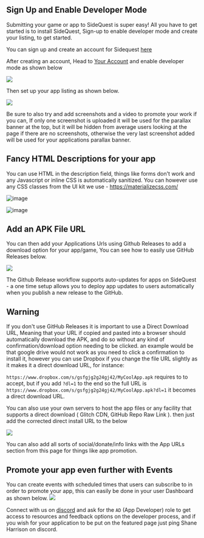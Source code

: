 ## Sign Up and Enable Developer Mode

Submitting your game or app to SideQuest is super easy! All you have to get started is to install SideQuest, Sign-up to 
enable developer mode and create your listing, to get started.

You can sign up and create an account for Sidequest [here](https://sidequestvr.com/#/sign-up)

After creating an account, Head to [Your Account](https://sidequestvr.com/#/account) and enable developer mode as shown below

![](https://cdn.discordapp.com/attachments/615234075778875453/622156586365747210/Screenshot_236.png)

Then set up your app listing as shown below.

![](https://cdn.discordapp.com/attachments/608376262347587595/608597561002950657/Screenshot_1095.png)

Be sure to also try and add screenshots and a video to promote your work if you can, If only one screenshot is uploaded it will be used for the parallax banner at the top, but it will be hidden from average users looking at the page if there are no screenshots, otherwise the very last screenshot added will be used for your applications parallax banner.

## Fancy HTML Descriptions for your app
You can use HTML in the description field, things like forms don't work and any Javascript or inline CSS is automatically sanitized. You can however use any CSS classes from the UI kit we use - https://materializecss.com/

![image](https://cdn.discordapp.com/attachments/591310408917450772/611690208768950272/unknown.png)

![image](https://cdn.discordapp.com/attachments/591310408917450772/611690319989178368/unknown.png)

## Add an APK File URL
You can then add your Applications Urls using Github Releases to add a download option for your app/game, You can see how to easily use GitHub Releases below.

[![](https://cdn.discordapp.com/attachments/608376262347587595/611697801360834600/Screenshot_10.png)](https://www.youtube.com/watch?v=B0IZv-ljwSI)

The Github Release workflow supports auto-updates for apps on SideQuest - a one time setup allows you to deploy app updates to users automatically when you publish a new release to the GitHub.


## Warning
If you don't use GitHub Releases it is important to use a Direct Download URL, Meaning that your URL if copied and pasted into a browser should automatically download the APK, and do so without any kind of confirmation/download option needing to be clicked. an example would be that google drive would not work as you need to click a confirmation to install it, however you can use Dropbox if you change the file URL slightly as it makes it a direct download URL, for instance:

`https://www.dropbox.com/s/gsfgjg2g24gj42/MyCoolApp.apk` requires to to accept, but if you add `?dl=1` to the end so the full URL is 
`https://www.dropbox.com/s/gsfgjg2g24gj42/MyCoolApp.apk?dl=1` it becomes a direct download URL.

You can also use your own servers to host the app files or any facility that supports a direct download ( Glitch CDN, GitHub Repo Raw Link ). then just add the corrected direct install URL to the below

![](https://cdn.discordapp.com/attachments/615234075778875453/622159882862460928/Screenshot_241.png)

You can also add all sorts of social/donate/info links with the App URLs section from this page for things like app promotion.


## Promote your app even further with Events
You can create events with scheduled times that users can subscribe to in order to promote your app, this can easily be done in your user Dashboard as shown below.
![](https://cdn.discordapp.com/attachments/615234075778875453/622161090595389440/Screenshot_243.png)

Connect with us on [discord](https://discord.gg/hzCf9Vj) and ask for the `AD` (App Developer) role to get access to resources and feedback options on the developer process, and if you wish for your application to be put on the featured page just ping Shane Harrison on discord.